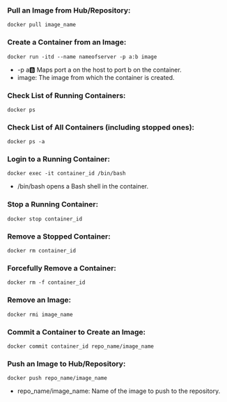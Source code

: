 ### Pull an Image from Hub/Repository:
```
docker pull image_name
```
### Create a Container from an Image:
```
docker run -itd --name nameofserver -p a:b image
```
- -p a:b: Maps port a on the host to port b on the container.
- image: The image from which the container is created.
### Check List of Running Containers:
```
docker ps
```
### Check List of All Containers (including stopped ones):
```
docker ps -a
```
### Login to a Running Container:
```
docker exec -it container_id /bin/bash
```
- /bin/bash opens a Bash shell in the container.
### Stop a Running Container:
```
docker stop container_id
```
### Remove a Stopped Container:
```
docker rm container_id
```
### Forcefully Remove a Container:
```
docker rm -f container_id
```
### Remove an Image:
```
docker rmi image_name
```
### Commit a Container to Create an Image:
```
docker commit container_id repo_name/image_name
```
### Push an Image to Hub/Repository:
```
docker push repo_name/image_name
```
- repo_name/image_name: Name of the image to push to the repository.
